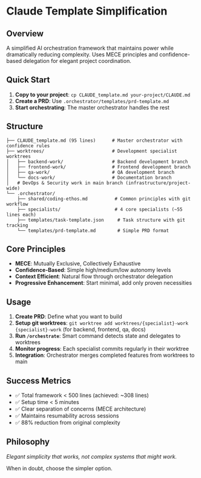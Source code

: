 # Claude Template Simplification

## Overview
A simplified AI orchestration framework that maintains power while dramatically reducing complexity. Uses MECE principles and confidence-based delegation for elegant project coordination.

## Quick Start
1. **Copy to your project**: `cp CLAUDE_template.md your-project/CLAUDE.md`
2. **Create a PRD**: Use `.orchestrator/templates/prd-template.md`
3. **Start orchestrating**: The master orchestrator handles the rest

## Structure
```
├── CLAUDE_template.md (95 lines)      # Master orchestrator with confidence rules
├── worktrees/                         # Development specialist worktrees
│   ├── backend-work/                  # Backend development branch
│   ├── frontend-work/                 # Frontend development branch
│   ├── qa-work/                       # QA development branch
│   └── docs-work/                     # Documentation branch
│   # DevOps & Security work in main branch (infrastructure/project-wide)
└── .orchestrator/
    ├── shared/coding-ethos.md          # Common principles with git workflow
    ├── specialists/                    # 4 core specialists (~55 lines each)
    ├── templates/task-template.json     # Task structure with git tracking
    └── templates/prd-template.md        # Simple PRD format
```

## Core Principles
- **MECE**: Mutually Exclusive, Collectively Exhaustive
- **Confidence-Based**: Simple high/medium/low autonomy levels
- **Context Efficient**: Natural flow through orchestrator delegation
- **Progressive Enhancement**: Start minimal, add only proven necessities

## Usage
1. **Create PRD**: Define what you want to build
2. **Setup git worktrees**: `git worktree add worktrees/{specialist}-work {specialist}-work` (for backend, frontend, qa, docs)
3. **Run `/orchestrate`**: Smart command detects state and delegates to worktrees
4. **Monitor progress**: Each specialist commits regularly in their worktree
5. **Integration**: Orchestrator merges completed features from worktrees to main

## Success Metrics
- ✅ Total framework < 500 lines (achieved: ~308 lines)
- ✅ Setup time < 5 minutes
- ✅ Clear separation of concerns (MECE architecture)
- ✅ Maintains resumability across sessions
- ✅ 88% reduction from original complexity

## Philosophy
*Elegant simplicity that works, not complex systems that might work.*

When in doubt, choose the simpler option.